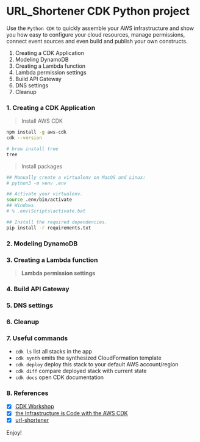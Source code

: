 
# URL_Shortener CDK Python project

Use the `Python CDK` to quickly assemble your AWS infrastructure and show you how easy to configure your cloud resources, manage permissions, connect event sources and even build and publish your own constructs.

1. Creating a CDK Application
2. Modeling DynamoDB
3. Creating a Lambda function
4. Lambda permission settings
5. Build API Gateway
6. DNS settings
7. Cleanup

### 1. Creating a CDK Application

> Install AWS CDK

```bash
npm install -g aws-cdk
cdk --version

# brew install tree
tree
```

> Install packages

```bash
## Manually create a virtualenv on MacOS and Linux:
# python3 -m venv .env

## Activate your virtualenv.
source .env/bin/activate
## Windows
# % .env\Scripts\activate.bat

## Install the required dependencies.
pip install -r requirements.txt
```

### 2. Modeling DynamoDB

### 3. Creating a Lambda function

> **Lambda permission settings**

### 4. Build API Gateway

### 5. DNS settings

### 6. Cleanup


### 7. Useful commands

 * `cdk ls`          list all stacks in the app
 * `cdk synth`       emits the synthesized CloudFormation template
 * `cdk deploy`      deploy this stack to your default AWS account/region
 * `cdk diff`        compare deployed stack with current state
 * `cdk docs`        open CDK documentation

### 8. References

* [x] [CDK Workshop](https://cdkworkshop.com)
* [x] [the Infrastructure is Code with the AWS CDK](https://youtu.be/ZWCvNFUN-sU)
* [x] [url-shortener](https://github.com/aws-samples/aws-cdk-examples/tree/master/python/url-shortener) 

Enjoy!

